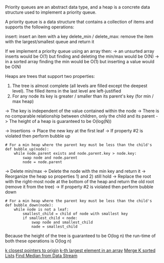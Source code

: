 Priority queues are an abstract data type, and a heap is a concrete data structure used to implement a priority queue.

A priority queue is a data structure that contains a collection of items and supports the following operations:

insert: insert an item with a key
delete_min / delete_max: remove the item with the largest/smallest queue and return it

If we implement a priority queue using an array then:
	-> an unsurted array inserts would be O(1) but finding and deleting the min/max would be O(N)
	-> in a sorted array finding the min would be O(1) but inserting a value would be O(N)

Heaps are trees that support two properties:
1) The tree is almost complete (all levels are filled except the deepest level). The filled items in the last level are left-justified
2) For any node its key is greater / smaller than its parent's key (for min / max heap)

-> The key is independent of the value contained within the node
-> There is no comparable relationship between children, only the child and its parent
-> The height of a heap is guaranteed to be O(log(N))

-> Insertions
	-> Place the new key at the first leaf
	-> If property #2 is violated then perform bubble up

```
# For a min heap where the parent key must be less than the child's
def bubble_up(node):
	while node.parent exists and node.parent.key > node.key:
		swap node and node.parent
		node = node.parent
```

-> Delete min/max
	-> Delete the node with the min key and return it
	-> Reorganize the heap so properties 1) and 2) still hold
		-> Replace the root with the right-most node at the bottom of the heap and return the old root (remove it from the tree)
		-> If property #2 is violated then perform bubble down
```
# For a min heap where the parent key must be less than the child's
def bubble_down(node):
	while node is not a leaf:
		smallest_child = child of node with smallest key
		if smallest_child < node:
			swap node and smallest_child
			nade = smallest_child
```

Because the height of the tree is guaranteed to be O(log n) the run-time of both these operations is O(log n)

[k closest pointers to origin](heap/k_Closest_Pointers)
[k-th largest element in an array](heap/kth_Largest_Element_Array)
[Merge K sorted Lists](heap/Merge_k_Sorted_Lists)
[Find Median from Data Stream](heap/Find_Median_From_Stream)